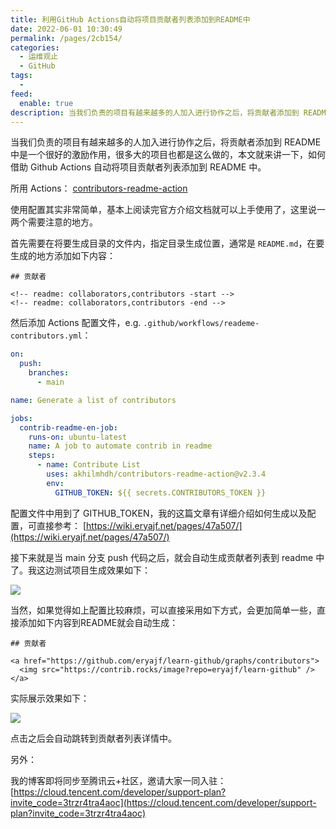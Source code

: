 ```yaml
---
title: 利用GitHub Actions自动将项目贡献者列表添加到README中
date: 2022-06-01 10:30:49
permalink: /pages/2cb154/
categories:
  - 运维观止
  - GitHub
tags:
  -
feed:
  enable: true
description: 当我们负责的项目有越来越多的人加入进行协作之后，将贡献者添加到 README 中是一个很好的激励作用，很多大的项目也都是这么做的，本文就来讲一下，如何借助 Github Actions 自动将项目贡献者列表添加到 README 中。
---
```


当我们负责的项目有越来越多的人加入进行协作之后，将贡献者添加到 README 中是一个很好的激励作用，很多大的项目也都是这么做的，本文就来讲一下，如何借助 Github Actions 自动将项目贡献者列表添加到 README 中。

所用 Actions： [contributors-readme-action](https://github.com/akhilmhdh/contributors-readme-action)

使用配置其实非常简单，基本上阅读完官方介绍文档就可以上手使用了，这里说一两个需要注意的地方。

首先需要在将要生成目录的文件内，指定目录生成位置，通常是 `README.md`，在要生成的地方添加如下内容：

```
## 贡献者

<!-- readme: collaborators,contributors -start -->
<!-- readme: collaborators,contributors -end -->
```

然后添加 Actions 配置文件，e.g. `.github/workflows/reademe-contributors.yml`：

```yml
on:
  push:
    branches:
      - main

name: Generate a list of contributors

jobs:
  contrib-readme-en-job:
    runs-on: ubuntu-latest
    name: A job to automate contrib in readme
    steps:
      - name: Contribute List
        uses: akhilmhdh/contributors-readme-action@v2.3.4
        env:
          GITHUB_TOKEN: ${{ secrets.CONTRIBUTORS_TOKEN }}
```

配置文件中用到了 GITHUB_TOKEN，我的这篇文章有详细介绍如何生成以及配置，可直接参考： [https://wiki.eryajf.net/pages/47a507/](https://wiki.eryajf.net/pages/47a507/)

接下来就是当 main 分支 push 代码之后，就会自动生成贡献者列表到 readme 中了。我这边测试项目生成效果如下：

![](http://t.eryajf.net/imgs/2022/06/9dc0fcdcc6ebd0c2.jpg)


当然，如果觉得如上配置比较麻烦，可以直接采用如下方式，会更加简单一些，直接添加如下内容到README就会自动生成：

```
## 贡献者

<a href="https://github.com/eryajf/learn-github/graphs/contributors">
  <img src="https://contrib.rocks/image?repo=eryajf/learn-github" />
</a>
```

实际展示效果如下：

<a href="https://github.com/eryajf/learn-github/graphs/contributors">
  <img src="https://contrib.rocks/image?repo=eryajf/learn-github" />
</a>

点击之后会自动跳转到贡献者列表详情中。

另外：

我的博客即将同步至腾讯云+社区，邀请大家一同入驻：[https://cloud.tencent.com/developer/support-plan?invite_code=3trzr4tra4aoc](https://cloud.tencent.com/developer/support-plan?invite_code=3trzr4tra4aoc)